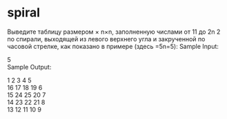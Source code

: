 # spiral

Выведите таблицу размером × n×n, заполненную числами от 11 до 2n 2 по спирали, выходящей из левого верхнего угла и закрученной по часовой стрелке, 
как показано в примере (здесь =5n=5):
Sample Input:

5  
Sample Output:  

1 2 3 4 5  
16 17 18 19 6  
15 24 25 20 7  
14 23 22 21 8  
13 12 11 10 9  
